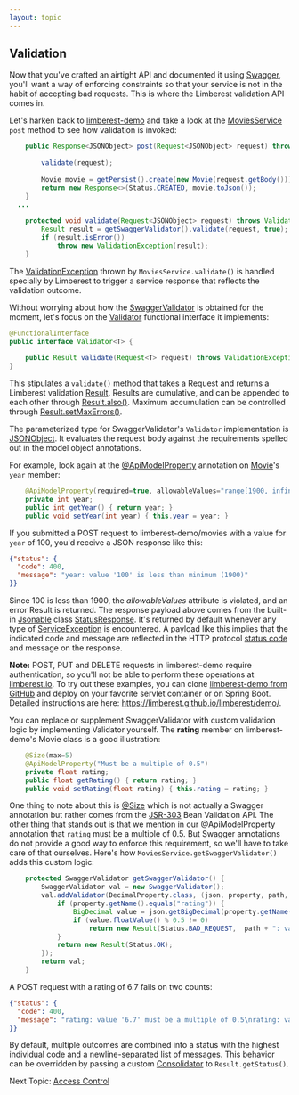 ```yaml
---
layout: topic
---
```

## Validation
Now that you've crafted an airtight API and documented it using [Swagger](swagger),
you'll want a way of enforcing constraints so that your service is not in the 
habit of accepting bad requests.  This is where the Limberest validation API
comes in.

Let's harken back to [limberest-demo](https://limberest.io/ui/) and take a look at the
[MoviesService](https://github.com/limberest/limberest-demo/blob/master/src/io/limberest/demo/service/MoviesService.java)
`post` method to see how validation is invoked:
```java
    public Response<JSONObject> post(Request<JSONObject> request) throws ServiceException {
        
        validate(request);
        
        Movie movie = getPersist().create(new Movie(request.getBody()));
        return new Response<>(Status.CREATED, movie.toJson());
    }
  ...
  
    protected void validate(Request<JSONObject> request) throws ValidationException {
        Result result = getSwaggerValidator().validate(request, true);
        if (result.isError())
            throw new ValidationException(result);
    }
```

The [ValidationException](../javadoc/io/limberest/validate/ValidationException) thrown by `MoviesService.validate()`
is handled specially by Limberest to trigger a service response that reflects the validation outcome.

Without worrying about how the [SwaggerValidator](../javadoc/io/limberest/api/validate/SwaggerValidator)
is obtained for the moment, let's focus on the [Validator](../javadoc/io/limberest/validate/Validator) 
functional interface it implements:
```java
@FunctionalInterface
public interface Validator<T> {
    
    public Result validate(Request<T> request) throws ValidationException;
}
```

This stipulates a `validate()` method that takes a Request and returns a Limberest validation [Result](../javadoc/io/limberest/validate/Result).
Results are cumulative, and can be appended to each other through [Result.also()](../javadoc/io/limberest/validate/Result.html#also-io.limberest.validate.Result-).
Maximum accumulation can be controlled through [Result.setMaxErrors()](../javadoc/io/limberest/validate/Result.html#setMaxErrors-int-).

The parameterized type for SwaggerValidator's `Validator` implementation is [JSONObject](https://stleary.github.io/JSON-java/org/json/JSONObject.html).
It evaluates the request body against the requirements spelled out in the model object annotations.

For example, look again at the
[@ApiModelProperty](https://github.com/swagger-api/swagger-core/wiki/Annotations-1.5.X#apimodelproperty) annotation
on [Movie](https://github.com/limberest/limberest-demo/blob/master/src/io/limberest/demo/model/Movie.java)'s `year` member:
```java
    @ApiModelProperty(required=true, allowableValues="range[1900, infinity]")    
    private int year;
    public int getYear() { return year; }
    public void setYear(int year) { this.year = year; }
```

If you submitted a POST request to limberest-demo/movies with a value for `year` of 100, you'd receive a JSON
response like this:
```json
{"status": {
  "code": 400,
  "message": "year: value '100' is less than minimum (1900)"
}}
```
Since 100 is less than 1900, the *allowableValues* attribute is violated, and an error Result is returned.
The response payload above comes from the built-in [Jsonable](../javadoc/io/limberest/json/Jsonable) class
[StatusResponse](../javadoc/io/limberest/json/StatusResponse).  It's returned by default whenever any type of 
[ServiceException](../javadoc/io/limberest/service/ServiceException) is encountered.  A payload like this implies that the indicated
code and message are reflected in the HTTP protocol [status code](https://www.w3.org/Protocols/rfc2616/rfc2616-sec10.html)
and message on the response.

**Note:** POST, PUT and DELETE requests in limberest-demo require authentication, so you'll not be able to perform these 
operations at [limberest.io](http://limberest.io).  To try out these examples, you can clone 
[limberest-demo from GitHub](https://github.com/limberest/limberest-demo) and deploy on your favorite servlet container
or on Spring Boot.  Detailed instructions are here: <https://limberest.github.io/limberest/demo/>.

You can replace or supplement SwaggerValidator with custom validation logic by implementing Validator yourself.
The **rating** member on limberest-demo's Movie class is a good illustration:
```java
    @Size(max=5)
    @ApiModelProperty("Must be a multiple of 0.5")
    private float rating;
    public float getRating() { return rating; }
    public void setRating(float rating) { this.rating = rating; }
```  

One thing to note about this is [@Size](http://docs.oracle.com/javaee/7/api/javax/validation/constraints/Size.html)
which is not actually a Swagger annotation but rather comes from the [JSR-303](http://beanvalidation.org/1.0/spec/) 
Bean Validation API.  The other thing that stands out is that we mention in our @ApiModelProperty annotation that 
`rating` must be a multiple of 0.5.  But Swagger annotations do not provide a good way to enforce this requirement, 
so we'll have to take care of that ourselves.  Here's how `MoviesService.getSwaggerValidator()` adds this custom logic:
```java
    protected SwaggerValidator getSwaggerValidator() {
        SwaggerValidator val = new SwaggerValidator();
        val.addValidator(DecimalProperty.class, (json, property, path, strict) -> {
            if (property.getName().equals("rating")) {
                BigDecimal value = json.getBigDecimal(property.getName());
                if (value.floatValue() % 0.5 != 0)
                    return new Result(Status.BAD_REQUEST,  path + ": value '" + value + "' must be a multiple of 0.5");
            }
            return new Result(Status.OK);
        });
        return val;
    }
``` 

A POST request with a rating of 6.7 fails on two counts:
```json
{"status": {
  "code": 400,
  "message": "rating: value '6.7' must be a multiple of 0.5\nrating: value '6.7' exceeds maximum (5)"
}}
```

By default, multiple outcomes are combined into a status with the highest individual code and a newline-separated
list of messages.  This behavior can be overridden by passing a custom 
[Consolidator](../javadoc/io/limberest/validate/Result.Consolidator) to `Result.getStatus()`.

Next Topic: [Access Control](auth)
